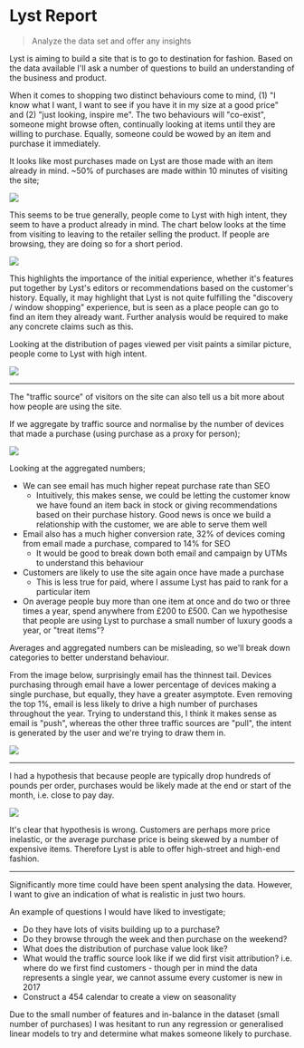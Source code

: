 # Lyst Report

> Analyze the data set and offer any insights

Lyst is aiming to build a site that is to go to destination for fashion. Based on the data available I'll ask a number of questions to build an understanding of the business and product.

When it comes to shopping two distinct behaviours come to mind, (1) "I know what I want, I want to see if you have it in my size at a good price" and (2) "just looking, inspire me". The two behaviours will "co-exist", someone might browse often, continually looking at items until they are willing to purchase. Equally, someone could be wowed by an item and purchase it immediately.

It looks like most purchases made on Lyst are those made with an item already in mind. ~50% of purchases are made within 10 minutes of visiting the site;

<img src="md_refs/timetopurchase.png">

This seems to be true generally, people come to Lyst with high intent, they seem to have a product already in mind. The chart below looks at the time from visiting to leaving to the retailer selling the product. If people are browsing, they are doing so for a short period.

<img src="md_refs/time_visittoleave.png">

This highlights the importance of the initial experience, whether it's features put together by Lyst's editors or recommendations based on the customer's history. Equally, it may highlight that Lyst is not quite fulfilling the "discovery / window shopping" experience, but is seen as a place people can go to find an item they already want. Further analysis would be required to make any concrete claims such as this.

Looking at the distribution of pages viewed per visit paints a similar picture, people come to Lyst with high intent.

<img src="md_refs/page_views.png">

----

The "traffic source" of visitors on the site can also tell us a bit more about how people are using the site.

If we aggregate by traffic source and normalise by the number of devices that made a purchase (using purchase as a proxy for person);

<img src="md_refs/ts_overview.png">

Looking at the aggregated numbers;

- We can see email has much higher repeat purchase rate than SEO
  - Intuitively, this makes sense, we could be letting the customer know we have found an item back in stock or giving recommendations based on their purchase history. Good news is once we build a relationship with the customer, we are able to serve them well
- Email also has a much higher conversion rate, 32% of devices coming from email made a purchase, compared to 14% for SEO
  - It would be good to break down both email and campaign by UTMs to understand this behaviour
- Customers are likely to use the site again once have made a purchase
  - This is less true for paid, where I assume Lyst has paid to rank for a particular item
- On average people buy more than one item at once and do two or three times a year, spend anywhere from £200 to £500. Can we hypothesise that people are using Lyst to purchase a small number of luxury goods a year, or "treat items"?

Averages and aggregated numbers can be misleading, so we'll break down categories to better understand behaviour.

From the image below, surprisingly email has the thinnest tail. Devices purchasing through email have a lower percentage of devices making a single purchase, but equally, they have a greater asymptote. Even removing the top 1%, email is less likely to drive a high number of purchases throughout the year. Trying to understand this, I think it makes sense as email is "push", whereas the other three traffic sources are "pull", the intent is generated by the user and we're trying to draw them in.

<img src="md_refs/ts_purchases.png">

----

I had a hypothesis that because people are typically drop hundreds of pounds per order, purchases would be likely made at the end or start of the month, i.e. close to pay day.

<img src="md_refs/purchase_dom.png">

It's clear that hypothesis is wrong. Customers are perhaps more price inelastic, or the average purchase price is being skewed by a number of expensive items. Therefore Lyst is able to offer high-street and high-end fashion.

----

Significantly more time could have been spent analysing the data. However, I want to give an indication of what is realistic in just two hours.

An example of questions I would have liked to investigate;

* Do they have lots of visits building up to a purchase?
* Do they browse through the week and then purchase on the weekend?
* What does the distribution of purchase value look like?
* What would the traffic source look like if we did first visit attribution? i.e. where do we first find customers - though per in mind the data represents a single year, we cannot assume every customer is new in 2017
* Construct a 454 calendar to create a view on seasonality

Due to the small number of features and in-balance in the dataset (small number of purchases) I was hesitant to run any regression or generalised linear models to try and determine what makes someone likely to purchase.
